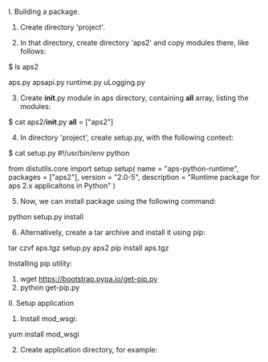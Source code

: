 
I. Building a package.

1. Create directory 'project'.

2. In that directory, create directory 'aps2' and copy modules there, like follows:

$ ls aps2

aps.py  apsapi.py  runtime.py  uLogging.py

3. Create __init__.py module in aps directory, containing __all__ array, listing the modules:

$ cat aps2/__init__.py 
__all__ = ["aps2"]

4. In directory 'project', create setup.py, with the following context:

$ cat setup.py 
#!/usr/bin/env python

from distutils.core import setup
setup(
    name = "aps-python-runtime",
    packages = ["aps2"],
    version = "2.0-5",
    description = "Runtime package for aps 2.x applicaitons in Python"
)

5. Now, we can install package using the following command:

python setup.py install

6. Alternatively, create a tar archive and install it using pip:

tar czvf aps.tgz setup.py  aps2
pip install aps.tgz

Installing pip utility:

1. wget https://bootstrap.pypa.io/get-pip.py
2. python get-pip.py

II. Setup application

1. Install mod_wsgi:

yum install mod_wsgi

2. Create application directory, for example:

